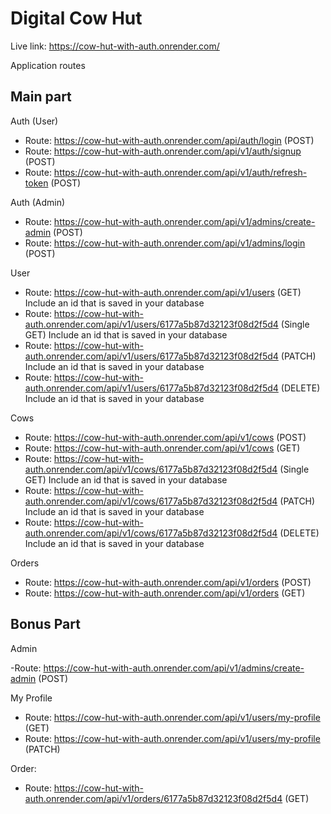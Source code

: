 # Digital Cow Hut

Live link: https://cow-hut-with-auth.onrender.com/

Application routes

## Main part

Auth (User)

- Route: https://cow-hut-with-auth.onrender.com/api/auth/login (POST)
- Route: https://cow-hut-with-auth.onrender.com/api/v1/auth/signup (POST)
- Route: https://cow-hut-with-auth.onrender.com/api/v1/auth/refresh-token (POST)

Auth (Admin)

- Route: https://cow-hut-with-auth.onrender.com/api/v1/admins/create-admin (POST)
- Route: https://cow-hut-with-auth.onrender.com/api/v1/admins/login (POST)

User

- Route: https://cow-hut-with-auth.onrender.com/api/v1/users (GET) Include an id that is saved in your database
- Route: https://cow-hut-with-auth.onrender.com/api/v1/users/6177a5b87d32123f08d2f5d4 (Single GET) Include an id that is saved in your database
- Route: https://cow-hut-with-auth.onrender.com/api/v1/users/6177a5b87d32123f08d2f5d4 (PATCH) Include an id that is saved in your database
- Route: https://cow-hut-with-auth.onrender.com/api/v1/users/6177a5b87d32123f08d2f5d4 (DELETE) Include an id that is saved in your database

Cows

- Route: https://cow-hut-with-auth.onrender.com/api/v1/cows (POST)
- Route: https://cow-hut-with-auth.onrender.com/api/v1/cows (GET)
- Route: https://cow-hut-with-auth.onrender.com/api/v1/cows/6177a5b87d32123f08d2f5d4 (Single GET) Include an id that is saved in your database
- Route: https://cow-hut-with-auth.onrender.com/api/v1/cows/6177a5b87d32123f08d2f5d4 (PATCH) Include an id that is saved in your database
- Route: https://cow-hut-with-auth.onrender.com/api/v1/cows/6177a5b87d32123f08d2f5d4 (DELETE) Include an id that is saved in your database

Orders

- Route: https://cow-hut-with-auth.onrender.com/api/v1/orders (POST)
- Route: https://cow-hut-with-auth.onrender.com/api/v1/orders (GET)

## Bonus Part

Admin

-Route: https://cow-hut-with-auth.onrender.com/api/v1/admins/create-admin (POST)

My Profile

- Route: https://cow-hut-with-auth.onrender.com/api/v1/users/my-profile (GET)
- Route: https://cow-hut-with-auth.onrender.com/api/v1/users/my-profile (PATCH)

Order:

- Route: https://cow-hut-with-auth.onrender.com/api/v1/orders/6177a5b87d32123f08d2f5d4 (GET)